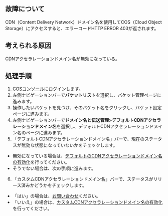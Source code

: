 
## 故障について

CDN（Content Delivery Network）ドメイン名を使用してCOS（Cloud Object Storage）にアクセスすると、エラーコードHTTP ERROR 403が返されます。


## 考えられる原因

CDNアクセラレーションドメイン名が無効になっている。

## 処理手順

1. [COSコンソール](https://console.cloud.tencent.com/cos5)にログインします。
2. 左側ナビゲーションバーで**バケットリスト**を選択し、バケット管理ページに進みます。
3. 操作したいバケットを見つけ、そのバケット名をクリックし、バケット設定ページに進みます。
4. 左側ナビゲーションバーで**ドメイン名と伝送管理>デフォルトCDNアクセラレーションドメイン名**を選択し、デフォルトCDNアクセラレーションドメイン名のページに進みます。
5. 「デフォルトCDNアクセラレーションドメイン名」バーで、現在のステータスが無効な状態になっていないかをチェックします。
 - 無効になっている場合は、[デフォルトのCDNアクセラレーションドメイン名の有効化](https://intl.cloud.tencent.com/document/product/436/31505)を行ってください。
 - そうでない場合は、次の手順に進みます。
6. 「カスタムCDNアクセラレーションドメイン名」バーで、ステータスがリリース済みかどうかをチェックします。
 - 「はい」の場合は、[お問い合わせ](https://intl.cloud.tencent.com/support)ください。
 - 「いいえ」の場合は、[カスタムCDNアクセラレーションドメイン名の有効化](https://intl.cloud.tencent.com/document/product/436/31506)を行ってください。

